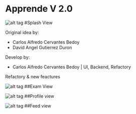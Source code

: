 # Apprende V 2.0

![alt tag](https://raw.githubusercontent.com/cbedoy/ApprendeV2/develop/shortcuts/splash.png)
#Splash View

Original idea by:

- Carlos Alfredo Cervantes Bedoy
- David Angel Gutierrez Duron

Develop by:

- Carlos Alfredo Cervantes Bedoy | UI, Backend, Refactory


Refactory & new feactures

![alt tag](https://raw.githubusercontent.com/cbedoy/ApprendeV2/develop/shortcuts/exam.png)
##Exam View

![alt tag](https://raw.githubusercontent.com/cbedoy/ApprendeV2/develop/shortcuts/profile.png)
##Profile view

![alt tag](https://raw.githubusercontent.com/cbedoy/ApprendeV2/develop/shortcuts/feed.png)
##Feed view



